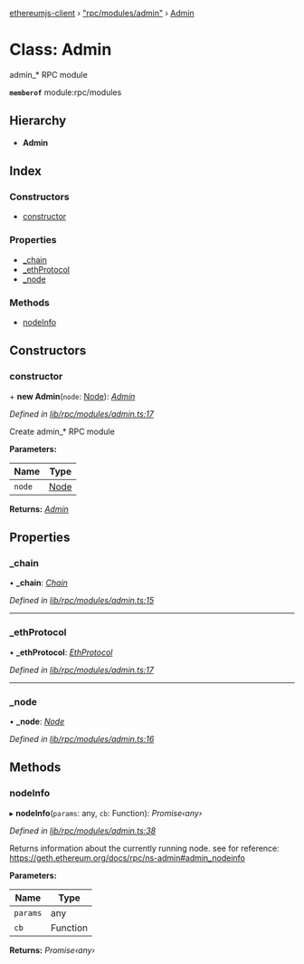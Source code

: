 [ethereumjs-client](../README.md) › ["rpc/modules/admin"](../modules/_rpc_modules_admin_.md) › [Admin](_rpc_modules_admin_.admin.md)

# Class: Admin

admin_* RPC module

**`memberof`** module:rpc/modules

## Hierarchy

* **Admin**

## Index

### Constructors

* [constructor](_rpc_modules_admin_.admin.md#constructor)

### Properties

* [_chain](_rpc_modules_admin_.admin.md#_chain)
* [_ethProtocol](_rpc_modules_admin_.admin.md#_ethprotocol)
* [_node](_rpc_modules_admin_.admin.md#_node)

### Methods

* [nodeInfo](_rpc_modules_admin_.admin.md#nodeinfo)

## Constructors

###  constructor

\+ **new Admin**(`node`: [Node](_node_.node.md)): *[Admin](_rpc_modules_admin_.admin.md)*

*Defined in [lib/rpc/modules/admin.ts:17](https://github.com/ethereumjs/ethereumjs-client/blob/master/lib/rpc/modules/admin.ts#L17)*

Create admin_* RPC module

**Parameters:**

Name | Type |
------ | ------ |
`node` | [Node](_node_.node.md) |

**Returns:** *[Admin](_rpc_modules_admin_.admin.md)*

## Properties

###  _chain

• **_chain**: *[Chain](_blockchain_chain_.chain.md)*

*Defined in [lib/rpc/modules/admin.ts:15](https://github.com/ethereumjs/ethereumjs-client/blob/master/lib/rpc/modules/admin.ts#L15)*

___

###  _ethProtocol

• **_ethProtocol**: *[EthProtocol](_net_protocol_ethprotocol_.ethprotocol.md)*

*Defined in [lib/rpc/modules/admin.ts:17](https://github.com/ethereumjs/ethereumjs-client/blob/master/lib/rpc/modules/admin.ts#L17)*

___

###  _node

• **_node**: *[Node](_node_.node.md)*

*Defined in [lib/rpc/modules/admin.ts:16](https://github.com/ethereumjs/ethereumjs-client/blob/master/lib/rpc/modules/admin.ts#L16)*

## Methods

###  nodeInfo

▸ **nodeInfo**(`params`: any, `cb`: Function): *Promise‹any›*

*Defined in [lib/rpc/modules/admin.ts:38](https://github.com/ethereumjs/ethereumjs-client/blob/master/lib/rpc/modules/admin.ts#L38)*

Returns information about the currently running node.
see for reference: https://geth.ethereum.org/docs/rpc/ns-admin#admin_nodeinfo

**Parameters:**

Name | Type |
------ | ------ |
`params` | any |
`cb` | Function |

**Returns:** *Promise‹any›*
